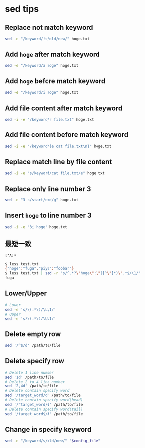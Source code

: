 # sed tips

## Replace not match keyword

```bash
sed -e "/keyword/!s/old/new/" hoge.txt
```

## Add `hoge` after match keyword

```bash
sed -e "/keyword/a hoge" hoge.txt
```

## Add `hoge` before match keyword

```bash
sed -e "/keyword/i hoge" hoge.txt
```

## Add file content after match keyword

```bash
sed -i -e "/keyword/r file.txt" hoge.txt
```

## Add file content before match keyword

```bash
sed -i -e "/keyword/{e cat file.txt\n}" hoge.txt
```

## Replace match line by file content

```bash
sed -i -e "s/keyword/cat file.txt/e" hoge.txt
```

## Replace only line number 3

```bash
sed -e "3 s/start/end/g" hoge.txt
```

## Insert `hoge` to line number 3

```bash
sed -i -e "3i hoge" hoge.txt
```

## 最短一致

`[^A]*`

```bash
$ less test.txt
{"hoge":"fuga","piyo":"foobar"}
$ less test.txt | sed -r "s/^.*?\"hoge\":\"([^\"]*)\".*$/\1/"
fuga
```

## Lower/Upper

```bash
# Lower
sed -e 's/\(.*\)/\L\1/'
# Upper
sed -e 's/\(.*\)/\U\1/'
```
## Delete empty row

```bash
sed '/^$/d' /path/to/file
```

## Delete specify row

```bash
# Delete 1 line number
sed '1d' /path/to/file
# Delete 2 to 4 line number
sed '2,4d' /path/to/file
# Delete contain specify word
sed '/target_word/d' /path/to/file
# Delete contain specify word(head)
sed '/^target_word/d' /path/to/file
# Delete contain specify word(tail)
sed '/target_word$/d' /path/to/file
```

## Change in specify keyword

```bash
sed -e "/keyword/s/old/new/" "$config_file"
```
